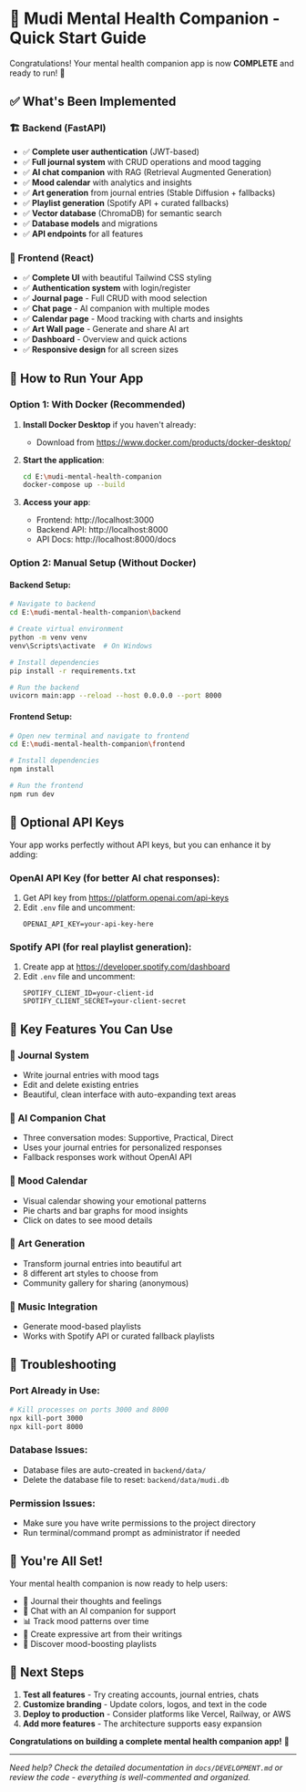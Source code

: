 # 🚀 Mudi Mental Health Companion - Quick Start Guide

Congratulations! Your mental health companion app is now **COMPLETE** and ready to run! 🎉

## ✅ What's Been Implemented

### 🏗️ Backend (FastAPI)
- ✅ **Complete user authentication** (JWT-based)
- ✅ **Full journal system** with CRUD operations and mood tagging
- ✅ **AI chat companion** with RAG (Retrieval Augmented Generation)
- ✅ **Mood calendar** with analytics and insights
- ✅ **Art generation** from journal entries (Stable Diffusion + fallbacks)
- ✅ **Playlist generation** (Spotify API + curated fallbacks)
- ✅ **Vector database** (ChromaDB) for semantic search
- ✅ **Database models** and migrations
- ✅ **API endpoints** for all features

### 🎨 Frontend (React)
- ✅ **Complete UI** with beautiful Tailwind CSS styling
- ✅ **Authentication system** with login/register
- ✅ **Journal page** - Full CRUD with mood selection
- ✅ **Chat page** - AI companion with multiple modes
- ✅ **Calendar page** - Mood tracking with charts and insights
- ✅ **Art Wall page** - Generate and share AI art
- ✅ **Dashboard** - Overview and quick actions
- ✅ **Responsive design** for all screen sizes

## 🚀 How to Run Your App

### Option 1: With Docker (Recommended)

1. **Install Docker Desktop** if you haven't already:
   - Download from https://www.docker.com/products/docker-desktop/

2. **Start the application**:
   ```bash
   cd E:\mudi-mental-health-companion
   docker-compose up --build
   ```

3. **Access your app**:
   - Frontend: http://localhost:3000
   - Backend API: http://localhost:8000
   - API Docs: http://localhost:8000/docs

### Option 2: Manual Setup (Without Docker)

#### Backend Setup:
```bash
# Navigate to backend
cd E:\mudi-mental-health-companion\backend

# Create virtual environment
python -m venv venv
venv\Scripts\activate  # On Windows

# Install dependencies
pip install -r requirements.txt

# Run the backend
uvicorn main:app --reload --host 0.0.0.0 --port 8000
```

#### Frontend Setup:
```bash
# Open new terminal and navigate to frontend
cd E:\mudi-mental-health-companion\frontend

# Install dependencies
npm install

# Run the frontend
npm run dev
```

## 🔑 Optional API Keys

Your app works perfectly without API keys, but you can enhance it by adding:

### OpenAI API Key (for better AI chat responses):
1. Get API key from https://platform.openai.com/api-keys
2. Edit `.env` file and uncomment:
   ```
   OPENAI_API_KEY=your-api-key-here
   ```

### Spotify API (for real playlist generation):
1. Create app at https://developer.spotify.com/dashboard
2. Edit `.env` file and uncomment:
   ```
   SPOTIFY_CLIENT_ID=your-client-id
   SPOTIFY_CLIENT_SECRET=your-client-secret
   ```

## 🎯 Key Features You Can Use

### 📝 Journal System
- Write journal entries with mood tags
- Edit and delete existing entries
- Beautiful, clean interface with auto-expanding text areas

### 💬 AI Companion Chat
- Three conversation modes: Supportive, Practical, Direct
- Uses your journal entries for personalized responses
- Fallback responses work without OpenAI API

### 📅 Mood Calendar
- Visual calendar showing your emotional patterns
- Pie charts and bar graphs for mood insights
- Click on dates to see mood details

### 🎨 Art Generation
- Transform journal entries into beautiful art
- 8 different art styles to choose from
- Community gallery for sharing (anonymous)

### 🎵 Music Integration
- Generate mood-based playlists
- Works with Spotify API or curated fallback playlists

## 🔧 Troubleshooting

### Port Already in Use:
```bash
# Kill processes on ports 3000 and 8000
npx kill-port 3000
npx kill-port 8000
```

### Database Issues:
- Database files are auto-created in `backend/data/`
- Delete the database file to reset: `backend/data/mudi.db`

### Permission Issues:
- Make sure you have write permissions to the project directory
- Run terminal/command prompt as administrator if needed

## 🎉 You're All Set!

Your mental health companion is now ready to help users:
- 📖 Journal their thoughts and feelings
- 🤖 Chat with an AI companion for support
- 📊 Track mood patterns over time
- 🎨 Create expressive art from their writings
- 🎵 Discover mood-boosting playlists

## 🌟 Next Steps

1. **Test all features** - Try creating accounts, journal entries, chats
2. **Customize branding** - Update colors, logos, and text in the code
3. **Deploy to production** - Consider platforms like Vercel, Railway, or AWS
4. **Add more features** - The architecture supports easy expansion

**Congratulations on building a complete mental health companion app!** 🎊

---

*Need help? Check the detailed documentation in `docs/DEVELOPMENT.md` or review the code - everything is well-commented and organized.*